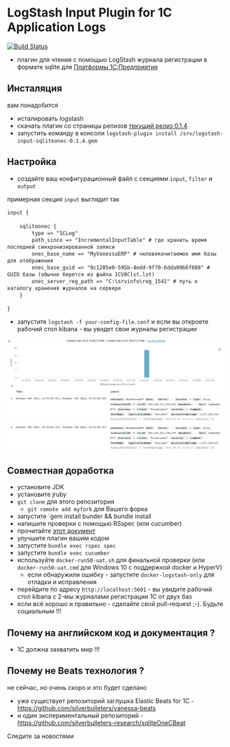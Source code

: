 # LogStash Input Plugin for 1C Application Logs

[![Build Status](https://travis-ci.org/silverbulleters-research/logstash-vanessa-sqlitelogs.svg?branch=master)](https://travis-ci.org/silverbulleters-research/logstash-vanessa-sqlitelogs)

* плагин для чтения с помощью LogStash журнала регистрации в формате sqlite для  [Платформы 1C:Предприятия](http://1c.ru) 

## Инсталяция

вам понадобится

* исталировать logstash
* скачать плагин со страницы релизов [текущий релиз 0.1.4](https://github.com/silverbulleters-research/logstash-vanessa-sqlitelogs/releases/download/0.1.4/logstash-input-sqliteonec-0.1.4.gem)
* запустить команду в консоли `logstash-plugin install /srv/logstash-input-sqliteonec-0.1.4.gem`

## Настройка

* создайте ваш конфигурационный файл с секциями `input`, `filter` и `output`

примерная секция `input` выглядит так

```
input {

    sqliteonec {
		type => "1CLog"
		path_since => "IncrementalInputTable" # где хранить время последней синхронизированной записи
		onec_base_name => "MyVanessaERP" # человекочитаемое имя базы для отображения
		onec_base_guid => "9c1205e0-595b-4edd-9f70-6dda09b6f888" # GUID базы (обычно берется из файла 1CV8Clst.lst)
		onec_server_reg_path => "C:\srvinfo\reg_1541" # путь к каталогу хранения журналов на сервере
    }

}
```

* запустите `logstash -f your-config-file.conf` и если вы откроете рабочий стол kibana - вы увидет свои журналы регистрации

![simple logs](./simple-discover.png)

## Совместная доработка

* установите JDK
* установите jruby
* `git clone` для этого репозитория
  * `git remote add myfork` для Вашего форка
* запустите `gem install bunder && bundle install
* напишите проверки с помощью RSspec (или cucumber)
* прочитайте [этот документ](https://www.elastic.co/guide/en/logstash/5.0/_how_to_write_a_logstash_input_plugin.html#_how_to_write_a_logstash_input_plugin)
* улучшите плагин вашим кодом
* запустите `bundle exec rspec spec`
* запустите `bundle exec cucumber`
* используйте `docker-run50-uat.sh` для финальной проверки (или `docker-run50-uat.cmd` для Windows 10 с поддержкой docker и HyperV)
  * если обнаружили ошибку - запустите `docker-logstash-only` для отладки и исправления
* перейдите по адресу `http://localhost:5601` - вы увидите рабочий стол kibana c 2-мы журналами регистрации 1С от двух баз
* если всё хорошо и правильно - сделайте свой pull-request ;-). Будьте социальным !!!

## Почему на английском код и документация ?

* 1С должна захватить мир !!!

## Почему не Beats технология ?

не сейчас, но очень скоро и это будет сделано

* уже существует репозиторий заглушка Elastic Beats for 1C - https://github.com/silverbulleters/vanessa-beats
* и один экспериментальный репозиторий - https://github.com/silverbulleters-research/sqliteOneCBeat

Следите за новостями
